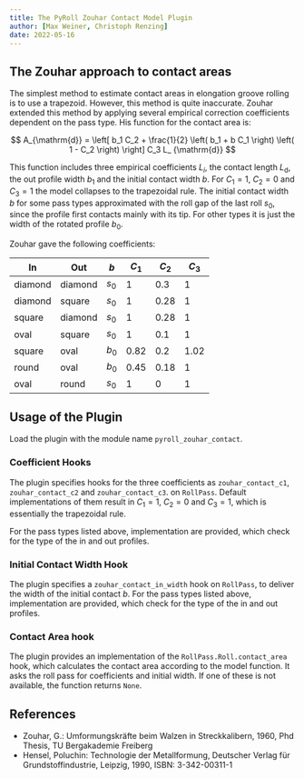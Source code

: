 ```yaml
---
title: The PyRoll Zouhar Contact Model Plugin  
author: [Max Weiner, Christoph Renzing]  
date: 2022-05-16
---
```


## The Zouhar approach to contact areas

The simplest method to estimate contact areas in elongation groove rolling is to use a trapezoid. However, this method
is quite inaccurate. Zouhar extended this method by applying several empirical correction coefficients dependent on the
pass type. His function for the contact area is:

$$ A_{\mathrm{d}} = \left[ b_1 C_2 + \frac{1}{2} \left( b_1 + b C_1 \right) \left( 1 - C_2 \right) \right] C_3 L_
{\mathrm{d}} $$

This function includes three empirical coefficients $L_i$, the contact length $L_{\mathrm{d}}$, the out profile width
$b_1$ and the initial contact width $b$. For $C_1 = 1$, $C_2 = 0$ and $C_3 = 1$ the model collapses to the trapezoidal
rule. The initial contact width $b$ for some pass types approximated with the roll gap of the last roll $s_0$, since the
profile first contacts mainly with its tip. For other types it is just the width of the rotated profile $b_0$.

Zouhar gave the following coefficients:

| In      | Out     | $b$   | $C_1$ | $C_2$ | $C_3$ |
|---------|---------|-------|-------|-------|-------|
| diamond | diamond | $s_0$ | 1     | 0.3   | 1     |
| diamond | square  | $s_0$ | 1     | 0.28  | 1     |
| square  | diamond | $s_0$ | 1     | 0.28  | 1     |
| oval    | square  | $s_0$ | 1     | 0.1   | 1     |
| square  | oval    | $b_0$ | 0.82  | 0.2   | 1.02  |
| round   | oval    | $b_0$ | 0.45  | 0.18  | 1     |
| oval    | round   | $s_0$ | 1     | 0     | 1     |

## Usage of the Plugin

Load the plugin with the module name `pyroll_zouhar_contact`.

### Coefficient Hooks

The plugin specifies hooks for the three coefficients as `zouhar_contact_c1`, `zouhar_contact_c2`
and `zouhar_contact_c3`. on `RollPass`. Default implementations of them result in $C_1 = 1$, $C_2 = 0$ and $C_3 = 1$,
which is essentially the trapezoidal rule.

For the pass types listed above, implementation are provided, which check for the type of the in and out profiles.

### Initial Contact Width Hook

The plugin specifies a `zouhar_contact_in_width` hook on `RollPass`, to deliver the width of the initial contact $b$.
For the pass types listed above, implementation are provided, which check for the type of the in and out profiles.

### Contact Area hook

The plugin provides an implementation of the `RollPass.Roll.contact_area` hook, which calculates the contact area
according to the model function. It asks the roll pass for coefficients and initial width. If one of these is not
available, the function returns `None`.

## References

- Zouhar, G.: Umformungskräfte beim Walzen in Streckkalibern, 1960, Phd Thesis, TU Bergakademie Freiberg
- Hensel, Poluchin: Technologie der Metallformung, Deutscher Verlag für Grundstoffindustrie, Leipzig, 1990, ISBN:
  3-342-00311-1